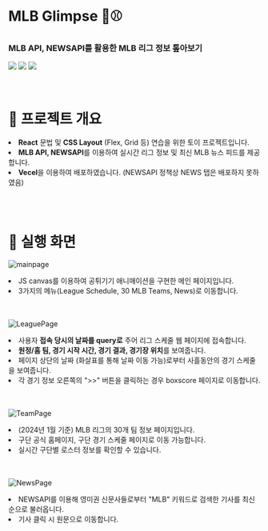 # MLB Glimpse 👀⚾
### MLB API, NEWSAPI를 활용한 MLB 리그 정보 톺아보기

<img src="https://img.shields.io/badge/React-61DAFB?style=for-the-badge&logo=React&logoColor=white"> <img src="https://img.shields.io/badge/styledcomponents-DB7093?style=for-the-badge&logo=styledcomponents&logoColor=white"> <img src="https://img.shields.io/badge/CSS3-1572B6?style=for-the-badge&logo=CSS3&logoColor=white"> 
<br><br><br>


# 🚀 프로젝트 개요
<li><b>React</b> 문법 및 <b>CSS Layout</b> (Flex, Grid 등) 연습을 위한 토이 프로젝트입니다.</li>
<li><b>MLB API, NEWSAPI</b>를 이용하여 실시간 리그 정보 및 최신 MLB 뉴스 피드를 제공합니다.</li>
<li><b>Vecel</b>을 이용하여 배포하였습니다. (NEWSAPI 정책상 NEWS 탭은 배포하지 못하였음)</li>

<br><br>
# 🧠 실행 화면
![mainpage](https://github.com/0x106053b/MLB-glimpse/assets/151544588/36a24e8f-477d-4880-b1d9-6e6c18bc91fb)
<li>JS canvas를 이용하여 공튀기기 애니매이션을 구현한 메인 페이지입니다.</li>
<li>3가지의 메뉴(League Schedule, 30 MLB Teams, News)로 이동합니다.</li>

<br><br>
![LeaguePage](https://github.com/0x106053b/MLB-glimpse/assets/151544588/84485a57-632f-4772-98c9-833ae4956c1d)
<li>사용자 <b>접속 당시의 날짜를 query로</b> 주어 리그 스케줄 웹 페이지에 접속합니다.</li>
<li><b>원정/홈 팀, 경기 시작 시간, 경기 결과, 경기장 위치</b>를 보여줍니다.</li>
<li>페이지 상단의 날짜 (화살표를 통해 날짜 이동 가능)로부터 사흘동안의 경기 스케줄을 보여줍니다.</li>
<li>각 경기 정보 오른쪽의 ">>" 버튼을 클릭하는 경우 boxscore 페이지로 이동합니다.</li>

<br><br>
![TeamPage](https://github.com/0x106053b/MLB-glimpse/assets/151544588/6b4ae057-c615-47b2-8652-ab79826d1ff2)
<li>(2024년 1월 기준) MLB 리그의 30개 팀 정보 페이지입니다.</li>
<li>구단 공식 홈페이지, 구단 경기 스케줄 페이지로 이동 가능합니다.</li>
<li>실시간 구단별 로스터 정보를 확인할 수 있습니다.</li>

<br><br>
![NewsPage](https://github.com/0x106053b/MLB-glimpse/assets/151544588/89a31bea-8a12-40ff-bab5-aa1c948efd3a)
<li>NEWSAPI를 이용해 영미권 신문사들로부터 "MLB" 키워드로 검색한 기사를 최신순으로 불러옵니다.</li>
<li>기사 클릭 시 원문으로 이동합니다.</li>

